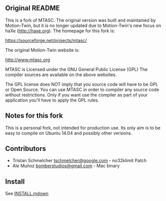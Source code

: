## Original README

This is a fork of MTASC. The original version was built and maintained by Motion-Twin, but it is no longer updated due to Motion-Twin's new focus on haXe (http://haxe.org). The homepage for this fork is:

<https://sourceforge.net/projects/mtasc/>

The original Motion-Twin website is:

<http://www.mtasc.org>

MTASC is Licensed under the GNU General Public License (GPL) The compiler sources are available on the above websites.

The GPL license does NOT imply that you source code will  have to be GPL or Open Source. You can use MTASC in order to compiler any source code without restrictions. Only if you want use the compiler as part of your application you'll have to apply the GPL rules.

## Notes for this fork

This is a personal fork, not intended for production use. Its only aim is to be easy to compile on Ubuntu 14.04 and possibly other versions.

## Contributors

- Tristan Schmelcher <tschmelcher@google.com> - no32klimit Patch
- Ale Muñoz <bomberstudios@gmail.com> - Mac binary


## Install

See [INSTALL.mdown](https://github.com/develephant/mtasc/blob/master/INSTALL.mdown)
